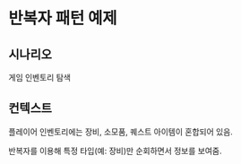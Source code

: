 # 반복자 패턴 예제

## 시나리오
게임 인벤토리 탐색

## 컨텍스트

플레이어 인벤토리에는 장비, 소모품, 퀘스트 아이템이 혼합되어 있음.

반복자를 이용해 특정 타입(예: 장비)만 순회하면서 정보를 보여줌.